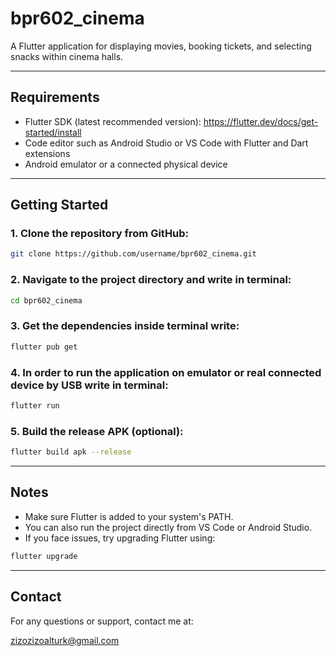 # bpr602_cinema

A Flutter application for displaying movies, booking tickets, and selecting snacks within cinema halls.

---

## Requirements

- Flutter SDK (latest recommended version): https://flutter.dev/docs/get-started/install  
- Code editor such as Android Studio or VS Code with Flutter and Dart extensions  
- Android emulator or a connected physical device

---

## Getting Started

### 1. Clone the repository from GitHub:
```bash
git clone https://github.com/username/bpr602_cinema.git
```

### 2. Navigate to the project directory and write in terminal:
```bash
cd bpr602_cinema
```

### 3. Get the dependencies inside terminal write:
```bash
flutter pub get
```

### 4. In order to run the application on emulator or real connected device by USB write in terminal:
```bash
flutter run
```

### 5. Build the release APK (optional):
```bash
flutter build apk --release
```

---

## Notes

- Make sure Flutter is added to your system's PATH.
- You can also run the project directly from VS Code or Android Studio.
- If you face issues, try upgrading Flutter using:
```bash
flutter upgrade
```

---

## Contact

For any questions or support, contact me at:

zizozizoalturk@gmail.com
